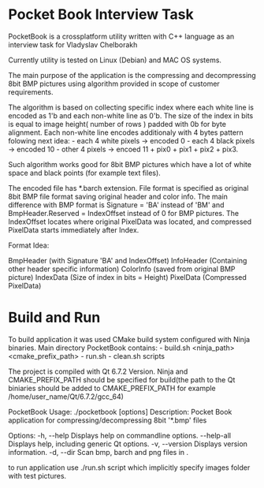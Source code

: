
# Pocket Book Interview Task

PocketBook is a crossplatform utility written with C++ language as an interview task for Vladyslav Chelborakh 

Currently utility is tested on Linux (Debian) and MAC OS systems.

The main purpose of the application is the compressing and decompressing 8bit BMP pictures using algorithm provided in scope of customer requirements.

The algorithm is based on collecting specific index where each white line is encoded as 1'b and each non-white line as 0'b. The size of the index in bits is equal to image height( number of rows ) padded with 0b for byte alignment. Each non-white line encodes additionaly with 4 bytes pattern folowing next idea:
    - each 4 white pixels -> encoded 0
    - each 4 black pixels -> encoded 10
    - other 4 pixels -> encoed 11 + pix0 + pix1 + pix2 + pix3.

Such algorithm works good for 8bit BMP pictures which have a lot of white space and black points (for example text files).

The encoded file has *.barch extension. File format is specified as original
8bit BMP file format saving original header and color info. The main difference with BMP format is Signature = 'BA' instead of 'BM' and BmpHeader.Reserved = IndexOffset instead of 0 for BMP pictures. The IndexOffset locates where original PixelData was located, and compressed PixelData starts immediately after Index.

Format Idea:

BmpHeader  (with Signature 'BA' and IndexOffset)
InfoHeader (Containing other header specific information)
ColorInfo  (saved from original BMP picture)
IndexData  (Size of index in bits = Height)
PixelData  (Compressed PixelData)

# Build and Run

To build application it was used CMake build system configured with Ninja binaries.
Main directory PocketBook contains:
    - build.sh <ninja_path> <cmake_prefix_path>
    - run.sh
    - clean.sh scripts

The project is compiled with Qt 6.7.2 Version. Ninja and CMAKE_PREFIX_PATH should be specified for build(the path to the Qt biniaries should be added to CMAKE_PREFIX_PATH for example /home/user_name/Qt/6.7.2/gcc_64)

PocketBook Usage: ./pocketbook [options]
Description: Pocket Book application for compressing/decompressing 8bit '*.bmp' files

Options:
  -h, --help             Displays help on commandline options.
  --help-all             Displays help, including generic Qt options.
  -v, --version          Displays version information.
  -d, --dir <directory>  Scan bmp, barch and png files in <directory>.

to run application use ./run.sh script which implicitly specify images folder with
test pictures.



